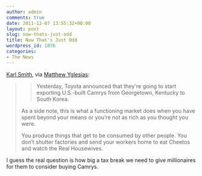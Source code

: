 ```yaml
---
author: admin
comments: true
date: 2011-12-07 13:55:32+00:00
layout: post
slug: now-thats-just-odd
title: Now That's Just Odd
wordpress_id: 1076
categories:
- The News
---
```


[Karl Smith](http://modeledbehavior.com/2011/12/05/reshoring-data-point-of-the-day/), via [Matthew Yglesias](href='http://www.slate.com/blogs/moneybox/2011/12/06/_quot_japanese_quot_cars_made_in_america_and_ready_for_export_to_south_korea.html):

> > Yesterday, Toyota announced that they're going to start exporting U.S.-built Camrys from Georgetown, Kentucky to South Korea.
>
> As a side note, this is what a functioning market does when you have spent beyond your means or you’re not as rich as you thought you were.
>
> You produce things that get to be consumed by other people. You don’t shutter factories and send your workers home to eat Cheetos and watch the Real Housewives.

I guess the real question is how big a tax break we need to give millionaires for them to consider buying Camrys. 
